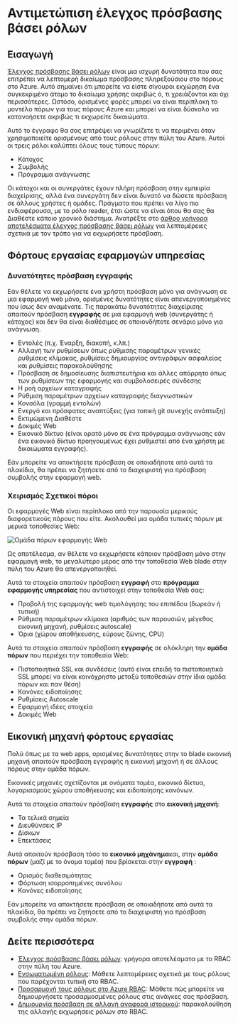 <properties
    pageTitle="Βάσει ρόλων αντιμετώπισης προβλημάτων ελέγχου πρόσβασης | Microsoft Azure"
    description="Λάβετε βοήθεια σχετικά με ζητήματα ή ερωτήσεις σχετικά με τον έλεγχο πρόσβασης βάσει ρόλων πόρων."
    services="azure-portal"
    documentationCenter="na"
    authors="kgremban"
    manager="femila"
    editor=""/>

<tags
    ms.service="active-directory"
    ms.workload="identity"
    ms.tgt_pltfrm="na"
    ms.devlang="na"
    ms.topic="article"
    ms.date="07/12/2016"
    ms.author="kgremban"/>

# <a name="role-based-access-control-troubleshooting"></a>Αντιμετώπιση έλεγχος πρόσβασης βάσει ρόλων

## <a name="introduction"></a>Εισαγωγή

[Έλεγχος πρόσβασης βάσει ρόλων](role-based-access-control-configure.md) είναι μια ισχυρή δυνατότητα που σας επιτρέπει να λεπτομερή δικαίωμα πρόσβασης πληρεξούσιου στο πόρους στο Azure. Αυτό σημαίνει ότι μπορείτε να είστε σίγουροι εκχώρηση ένα συγκεκριμένο άτομο το δικαίωμα χρήσης ακριβώς ό, τι χρειάζονται και όχι περισσότερες. Ωστόσο, ορισμένες φορές μπορεί να είναι περίπλοκη το μοντέλο πόρων για τους πόρους Azure και μπορεί να είναι δύσκολο να κατανοήσετε ακριβώς τι εκχωρείτε δικαιώματα.

Αυτό το έγγραφο θα σας επιτρέψει να γνωρίζετε τι να περιμένει όταν χρησιμοποιείτε ορισμένους από τους ρόλους στην πύλη του Azure. Αυτοί οι τρεις ρόλοι καλύπτει όλους τους τύπους πόρων:

- Κάτοχος  
- Συμβολής  
- Πρόγραμμα ανάγνωσης  

Οι κάτοχοι και οι συνεργάτες έχουν πλήρη πρόσβαση στην εμπειρία διαχείρισης, αλλά ένα συνεργάτη δεν είναι δυνατό να δώσετε πρόσβαση σε άλλους χρήστες ή ομάδες. Πράγματα που πρέπει να λίγο πιο ενδιαφέρουσα, με το ρόλο reader, έτσι ώστε να είναι όπου θα σας θα Διαθέστε κάποιο χρονικό διάστημα. Ανατρέξτε στο [άρθρο γρήγορα αποτελέσματα έλεγχος πρόσβασης βάσει ρόλων](role-based-access-control-configure.md) για λεπτομέρειες σχετικά με τον τρόπο για να εκχωρήσετε πρόσβαση.

## <a name="app-service-workloads"></a>Φόρτους εργασίας εφαρμογών υπηρεσίας

### <a name="write-access-capabilities"></a>Δυνατότητες πρόσβαση εγγραφής

Εάν θέλετε να εκχωρήσετε ένα χρήστη πρόσβαση μόνο για ανάγνωση σε μια εφαρμογή web μόνο, ορισμένες δυνατότητες είναι απενεργοποιημένες που ίσως δεν αναμένατε. Τις παρακάτω δυνατότητες διαχείρισης απαιτούν πρόσβαση **εγγραφής** σε μια εφαρμογή web (συνεργάτης ή κάτοχος) και δεν θα είναι διαθέσιμες σε οποιονδήποτε σενάριο μόνο για ανάγνωση.

- Εντολές (π.χ. Έναρξη, διακοπή, κ.λπ.)
- Αλλαγή των ρυθμίσεων όπως ρύθμισης παραμέτρων γενικές ρυθμίσεις κλίμακας, ρυθμίσεις δημιουργίας αντιγράφων ασφαλείας και ρυθμίσεις παρακολούθησης
- Πρόσβαση σε δημοσίευσης διαπιστευτήρια και άλλες απόρρητο όπως των ρυθμίσεων της εφαρμογής και συμβολοσειρές σύνδεσης
- Η ροή αρχείων καταγραφής
- Ρύθμιση παραμέτρων αρχείων καταγραφής διαγνωστικών
- Κονσόλα (γραμμή εντολών)
- Ενεργό και πρόσφατες αναπτύξεις (για τοπική git συνεχής ανάπτυξη)
- Εκτιμώμενη Διαθέστε
- Δοκιμές Web
- Εικονικό δίκτυο (είναι ορατό μόνο σε ένα πρόγραμμα ανάγνωσης εάν ένα εικονικό δίκτυο προηγουμένως έχει ρυθμιστεί από ένα χρήστη με δικαιώματα εγγραφής).

Εάν μπορείτε να αποκτήσετε πρόσβαση σε οποιαδήποτε από αυτά τα πλακίδια, θα πρέπει να ζητήσετε από το διαχειριστή για πρόσβαση συμβολής στην εφαρμογή web.

### <a name="dealing-with-related-resources"></a>Χειρισμός Σχετικοί πόροι

Οι εφαρμογές Web είναι περίπλοκο από την παρουσία μερικούς διαφορετικούς πόρους που είτε. Ακολουθεί μια ομάδα τυπικές πόρων με μερικά τοποθεσίες Web:

![Ομάδα πόρων εφαρμογής Web](./media/role-based-access-control-troubleshooting/website-resource-model.png)

Ως αποτέλεσμα, αν θέλετε να εκχωρήσετε κάποιον πρόσβαση μόνο στην εφαρμογή web, το μεγαλύτερο μέρος από την τοποθεσία Web blade στην πύλη του Azure θα απενεργοποιηθεί.

Αυτά τα στοιχεία απαιτούν πρόσβαση **εγγραφή** στο **πρόγραμμα εφαρμογής υπηρεσίας** που αντιστοιχεί στην τοποθεσία Web σας:  

- Προβολή της εφαρμογής web τιμολόγησης του επιπέδου (δωρεάν ή τυπική)  
- Ρύθμιση παραμέτρων κλίμακα (αριθμός των παρουσιών, μέγεθος εικονική μηχανή, ρυθμίσεις autoscale)  
- Όρια (χώρου αποθήκευσης, εύρους ζώνης, CPU)  

Αυτά τα στοιχεία απαιτούν πρόσβαση **εγγραφής** σε ολόκληρη την **ομάδα πόρων** που περιέχει την τοποθεσία Web:  

- Πιστοποιητικά SSL και συνδέσεις (αυτό είναι επειδή τα πιστοποιητικά SSL μπορεί να είναι κοινόχρηστο μεταξύ τοποθεσιών στην ίδια ομάδα πόρων και παν θέση)  
- Κανόνες ειδοποίησης  
- Ρυθμίσεις Autoscale  
- Εφαρμογή ιδέες στοιχεία  
- Δοκιμές Web  

## <a name="virtual-machine-workloads"></a>Εικονική μηχανή φόρτους εργασίας

Πολύ όπως με τα web apps, ορισμένες δυνατότητες στην το blade εικονική μηχανή απαιτούν πρόσβαση εγγραφής η εικονική μηχανή ή σε άλλους πόρους στην ομάδα πόρων.

Εικονικές μηχανές σχετίζονται με ονόματα τομέα, εικονικό δίκτυα, λογαριασμούς χώρου αποθήκευσης και ειδοποίησης κανόνων.

Αυτά τα στοιχεία απαιτούν πρόσβαση **εγγραφής** στο **εικονική μηχανή**:

- Τα τελικά σημεία  
- Διευθύνσεις IP  
- Δίσκων  
- Επεκτάσεις  

Αυτά απαιτούν πρόσβαση τόσο το **εικονικό μηχάνημα**και, στην **ομάδα πόρων** (μαζί με το όνομα τομέα) που βρίσκεται στην **εγγραφή** :  

- Ορισμός διαθεσιμότητας  
- Φόρτωση ισορροπημένες συνόλου  
- Κανόνες ειδοποίησης  

Εάν μπορείτε να αποκτήσετε πρόσβαση σε οποιαδήποτε από αυτά τα πλακίδια, θα πρέπει να ζητήσετε από το διαχειριστή για πρόσβαση συμβολής στην ομάδα πόρων.

## <a name="see-more"></a>Δείτε περισσότερα
- [Έλεγχος πρόσβασης βάσει ρόλων](role-based-access-control-configure.md): γρήγορα αποτελέσματα με το RBAC στην πύλη του Azure.
- [Ενσωματωμένη ρόλους](role-based-access-built-in-roles.md): Μάθετε λεπτομέρειες σχετικά με τους ρόλους που παρέχονται τυπική στο RBAC.
- [Προσαρμογή τους ρόλους στο Azure RBAC](role-based-access-control-custom-roles.md): Μάθετε πώς μπορείτε να δημιουργήσετε προσαρμοσμένες ρόλους στις ανάγκες σας πρόσβαση.
- [Δημιουργία πρόσβαση σε αλλαγή αναφορά ιστορικού](role-based-access-control-access-change-history-report.md): παρακολούθηση της αλλαγής εκχωρήσεις ρόλων στο RBAC.
